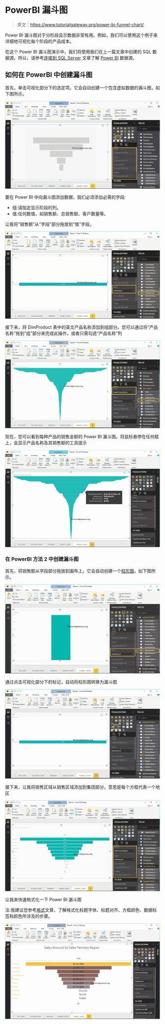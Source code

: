 # PowerBI 漏斗图

> 原文：<https://www.tutorialgateway.org/power-bi-funnel-chart/>

Power BI 漏斗图对于分阶段显示数据非常有用。例如，我们可以使用这个例子来详细地可视化每个阶段的产品成本。

在这个 Power BI 漏斗图演示中，我们将使用我们在上一篇文章中创建的 SQL 数据源。所以，请参考[连接到 SQL Server](https://www.tutorialgateway.org/connect-power-bi-to-sql-server/) 文章了解 [Power BI](https://www.tutorialgateway.org/power-bi-tutorial/) 数据源。

## 如何在 PowerBI 中创建漏斗图

首先，单击可视化部分下的选定项。它会自动创建一个包含虚拟数据的漏斗图，如下图所示。

![Power BI Funnel Chart 1](img/5dbbb021e62800715855d25b461ecb0e.png)

要在 Power BI 中向漏斗图添加数据，我们必须添加必需的字段:

*   组:请指定显示阶段的列。
*   值:任何数值，如销售额、总销售额、客户数量等。

让我将“销售额”从“字段”部分拖放到“值”字段。

![Power BI Funnel Chart 2](img/b631f322d4c81a390b5acd497791bde9.png)

接下来，将 DimProduct 表中的英文产品名称添加到组部分。您可以通过将“产品名称”拖到“组”部分来完成此操作，或者只需勾选“产品名称”列

![Power BI Funnel Chart 3](img/361b63c4c8aa1c9669ad11928739c648.png)

现在，您可以看到每种产品的销售金额的 Power BI 漏斗图。将鼠标悬停在任何框上，会显示产品名称及其销售额的工具提示

![Power BI Funnel Chart 4](img/0d055249d96fb4e8ab1dcda39c3d52da.png)

### 在 PowerBI 方法 2 中创建漏斗图

首先，将销售额从字段部分拖放到画布上。它会自动创建一个[柱形图](https://www.tutorialgateway.org/column-chart-in-power-bi/)，如下图所示。

![Power BI Funnel Chart 5](img/cdffd8fdf58e9f56a1db4a96b1890363.png)

通过点击可视化部分下的标记，自动将柱形图转换为漏斗图

![Power BI Funnel Chart 6](img/d21f8fe6441528bffe9ea686adf3c9f5.png)

接下来，让我将销售区域从销售区域添加到集团部分。意思是每个方框代表一个地区

![Power BI Funnel Chart 7](img/1afecd524e1b1e7ad41de9e91572b015.png)

让我来快速格式化一下 Power BI 漏斗图

注:我建议您参考[格式](https://www.tutorialgateway.org/format-funnel-chart-in-power-bi/)文章，了解格式化标题字体、标题对齐、方框颜色、数据标签和颜色所涉及的步骤。

![Power BI Funnel Chart 8](img/abc41dde0371eeb7ef10e3f4eeb1cbc9.png)